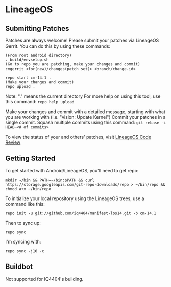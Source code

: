 LineageOS
===========

Submitting Patches
------------------

Patches are always welcome!  Please submit your patches via LineageOS Gerrit.
You can do this by using these commands:

    (From root android directory)
    . build/envsetup.sh
    (Go to repo you are patching, make your changes and commit)
    cmgerrit <for(new)/changes(patch set)> <branch/change-id>

    repo start cm-14.1 .
    (Make your changes and commit)
    repo upload .

Note: "." means the current directory
For more help on using this tool, use this command: `repo help upload`

Make your changes and commit with a detailed message, starting with what you are working with (i.e. "vision: Update Kernel")
Commit your patches in a single commit. Squash multiple commits using this command: `git rebase -i HEAD~<# of commits>`

To view the status of your and others' patches, visit [LineageOS Code Review](https://review.lineageos.org/)


Getting Started
---------------

To get started with Android/LineageOS, you'll need to get repo:

    mkdir ~/bin && PATH=~/bin:$PATH && curl https://storage.googleapis.com/git-repo-downloads/repo > ~/bin/repo && chmod a+x ~/bin/repo

To initialize your local repository using the LineageOS trees, use a command like this:

    repo init -u git://github.com/iq4404/manifest-los14.git -b cm-14.1

Then to sync up:

    repo sync

I'm syncing with:

    repo sync -j10 -c

Buildbot
--------

Not supported for IQ4404's building.
